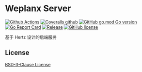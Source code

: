 # Weplanx Server

[![Github Actions](https://img.shields.io/github/workflow/status/weplanx/server/testing?style=flat-square)](https://github.com/weplanx/server/actions)
[![Coveralls github](https://img.shields.io/coveralls/github/weplanx/server.svg?style=flat-square)](https://coveralls.io/github/weplanx/server)
[![GitHub go.mod Go version](https://img.shields.io/github/go-mod/go-version/weplanx/server?style=flat-square)](https://github.com/weplanx/server)
[![Go Report Card](https://goreportcard.com/badge/github.com/weplanx/server?style=flat-square)](https://goreportcard.com/report/github.com/weplanx/server)
[![Release](https://img.shields.io/github/v/release/weplanx/server.svg?style=flat-square)](https://github.com/weplanx/server)
[![GitHub license](https://img.shields.io/github/license/weplanx/server?style=flat-square)](https://raw.githubusercontent.com/weplanx/server/main/LICENSE)

基于 Hertz 设计的后端服务

## License

[BSD-3-Clause License](https://github.com/weplanx/server/blob/main/LICENSE)